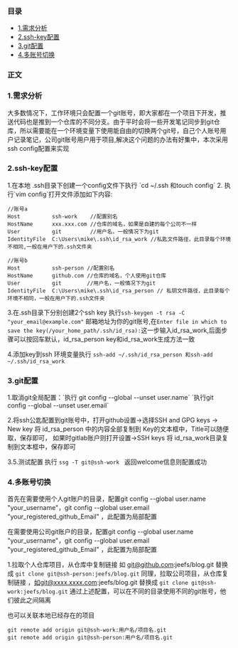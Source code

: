 ### 目录
- [1.需求分析](#1)
- [2.ssh-key配置](#2)
- [3.git配置](#3)
- [4.多账号切换](#4)



### 正文
<h3 id="1">1.需求分析</h3>
	大多数情况下，工作环境只会配置一个git账号，即大家都在一个项目下开发，推送代码也是推到一个仓库的不同分支。由于平时会将一些开发笔记同步到git仓库，所以需要能在一个环境变量下使用能自由的切换两个git号，自己个人账号用户记录笔记，公司git账号用户用于项目,解决这个问题的办法有好集中，本次采用ssh config配置来实现
	

<h3 id="2">2.ssh-key配置</h3>
1.在本地 .ssh目录下创建一个config文件下执行 `cd ~/.ssh 和touch config`
2. 执行`vim config`打开文件添加如下内容:

```
//账号a
Host          ssh-work    //配置别名
HostName      xxx.xxx.com //仓库的域名，如果是自建的每个公司不一样
User          git         //用户名，一般情况下为git
IdentityFile  C:\Users\mike\.ssh\id_rsa_work //私匙文件路径，此目录每个环境不相同,一般在用户下的.ssh文件夹

//账号b
Host          ssh-person //配置别名
HostName      github.com //仓库的域名，个人使用git仓库
User          git        //用户名，一般情况下为git
IdentityFile  C:\Users\mike\.ssh\id_rsa_person // 私钥文件路径，此目录每个环境不相同，一般在用户下的.ssh文件夹                                                                                                      
```

3.在.ssh目录下分别创建2个ssh key 执行`ssh-keygen -t rsa -C "your_email@example.com"`  邮箱地址为你的git账号,在`Enter file in which to save the key(/your_home_path/.ssh/id_rsa):`这一步输入id_rsa_work,后面步骤可以按回车默认，id_rsa_person key和id_rsa_work生成方法一致

4.添加key到ssh 环境变量执行
`ssh-add ~/.ssh/id_rsa_person 和ssh-add ~/.ssh/id_rsa_work`


<h3 id="3">3.git配置</h3>
1.取消git全局配置：`执行 git config --global --unset user.name`
`执行git config --global --unset user.email`

2.将ssh公匙配置到git账号中，打开github设置->选择SSH and GPG keys -> New  key 将 id_rsa_person 中的内容全部复制到 Key的文本框中，Title可以随便取，保存即可，
如果时gitlab账户则打开设置->SSH keys 将 id_rsa_work目录复制到文本框中，保存即可

3.5.测试配置
执行 `ssg -T git@ssh-work `  返回welcome信息则配置成功

<h3 id="4">4.多账号切换</h3>
首先在需要使用个人git账户的目录，配置git config --global user.name "your_username"，git config --global user.email "your_registered_github_Email" ，此配置为局部配置

在需要使用公司git账户的目录，配置git config --global user.name "your_username"，git config --global user.email "your_registered_github_Email" ，此配置为局部配置

1.拉取个人仓库项目，从仓库中复制链接 如 git@github.com:jeefs/blog.git 
替换成   `git clone git@ssh-person:jeefs/blog.git`
同理，拉取公司项目，从仓库复制链接 ，如git@xxxx.xxxx.com:jeefs/blog.git 
替换成   `git clone git@ssh-work:jeefs/blog.git`
通过上述配置，可以在不同的目录使用不同的git账号，他们彼此之间隔离

也可以关联本地已经存在的项目
```
git remote add origin git@ssh-work:用户名/项目名.git 
git remote add origin git@ssh-person:用户名/项目名.git
```

